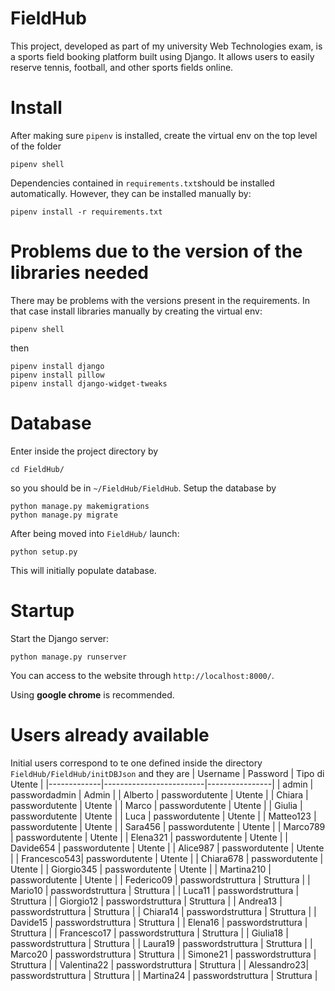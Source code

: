 # FieldHub
This project, developed as part of my university Web Technologies exam, is a sports field booking platform built using Django. It allows users to easily reserve tennis, football, and other sports fields online.


# Install

After making sure `pipenv` is installed, create the virtual env on the top level of the folder
```
pipenv shell
```
Dependencies contained in `requirements.txt`should be installed automatically. 
However, they can be installed manually by:
```
pipenv install -r requirements.txt
```
# Problems due to the version of the libraries needed
There may be problems with the versions present in the requirements. In that case install libraries manually by creating the virtual env: 
```
pipenv shell
```
then
```
pipenv install django
pipenv install pillow
pipenv install django-widget-tweaks
```
# Database
Enter inside the project directory by
```
cd FieldHub/
```
so you should be in `~/FieldHub/FieldHub`.
Setup the database by 
```
python manage.py makemigrations
python manage.py migrate
```
After being moved into `FieldHub/` launch:
```
python setup.py
```
This will initially populate database. 

# Startup
Start the Django server:
```
python manage.py runserver
```
You can access to the website through `http://localhost:8000/`.

Using **google chrome** is recommended.

# Users already available
Initial users correspond to te one defined inside the directory `FieldHub/FieldHub/initDBJson` and they are
| Username    | Password                | Tipo di Utente |
|-------------|-------------------------|----------------|
| admin       | passwordadmin           | Admin          |
| Alberto     | passwordutente          | Utente         |
| Chiara      | passwordutente          | Utente         |
| Marco       | passwordutente          | Utente         |
| Giulia      | passwordutente          | Utente         |
| Luca        | passwordutente          | Utente         |
| Matteo123   | passwordutente          | Utente         |
| Sara456     | passwordutente          | Utente         |
| Marco789    | passwordutente          | Utente         |
| Elena321    | passwordutente          | Utente         |
| Davide654   | passwordutente          | Utente         |
| Alice987    | passwordutente          | Utente         |
| Francesco543| passwordutente          | Utente         |
| Chiara678   | passwordutente          | Utente         |
| Giorgio345  | passwordutente          | Utente         |
| Martina210  | passwordutente          | Utente         |
| Federico09  | passwordstruttura       | Struttura      |
| Mario10     | passwordstruttura       | Struttura      |
| Luca11      | passwordstruttura       | Struttura      |
| Giorgio12   | passwordstruttura       | Struttura      |
| Andrea13    | passwordstruttura       | Struttura      |
| Chiara14    | passwordstruttura       | Struttura      |
| Davide15    | passwordstruttura       | Struttura      |
| Elena16     | passwordstruttura       | Struttura      |
| Francesco17 | passwordstruttura       | Struttura      |
| Giulia18    | passwordstruttura       | Struttura      |
| Laura19     | passwordstruttura       | Struttura      |
| Marco20     | passwordstruttura       | Struttura      |
| Simone21    | passwordstruttura       | Struttura      |
| Valentina22 | passwordstruttura       | Struttura      |
| Alessandro23| passwordstruttura       | Struttura      |
| Martina24   | passwordstruttura       | Struttura      |



